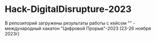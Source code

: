 # Hack-DigitalDisrupture-2023
В репозиторий загружены результаты работы с кейсом "" - международный хакатон "Цифровой Прорыв"-2023 (23-26 ноября 2023г)
